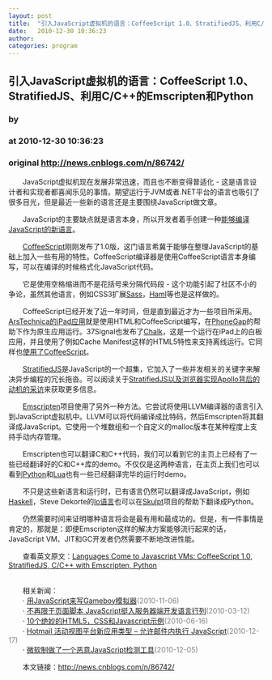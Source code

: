```yaml
---
layout: post
title:  "引入JavaScript虚拟机的语言：CoffeeScript 1.0、StratifiedJS、利用C/C++的Emscripten和Python"
date:   2010-12-30 10:36:23
author: 
categories: program
---
```


## 引入JavaScript虚拟机的语言：CoffeeScript 1.0、StratifiedJS、利用C/C++的Emscripten和Python
### by 
### at 2010-12-30 10:36:23
### original <http://news.cnblogs.com/n/86742/>

<p>　　JavaScript虚拟机现在发展非常迅速，而且也不断变得普适化 - 这是语言设计者和实现者都喜闻乐见的事情。期望运行于JVM或者.NET平台的语言也吸引了很多目光，但是最近一些新的语言还是主要围绕JavaScript做文章。</p>
<p>　　JavaScript的主要缺点就是语言本身，所以开发者着手创建一种<a href="http://www.infoq.com/news/2009/09/javascript-compilation-target">能够编译JavaScript的新语言</a>。</p>
<p>　　<a href="http://www.infoq.com/news/2010/08/coffeescript">CoffeeScript</a>刚刚发布了1.0版，这门语言希冀于能够在整理JavaScript的基础上加入一些有用的特性。CoffeeScript编译器是使用CoffeeScript语言本身编写，可以在编译的时候格式化JavaScript代码。</p>
<p>　　它是使用空格缩进而不是花括号来分隔代码段 - 这个功能引起了社区不小的争论，虽然其他语言，例如CSS3扩展<a href="http://sass-lang.com/">Sass</a>，<a href="http://haml-lang.com/">Haml</a>等也是这样做的。</p>
<p>　　CoffeeScript已经开发了近一年时间，但是直到最近才为一些项目所采用。<a href="http://arstechnica.com/apple/news/2010/11/introducing-the-ars-technica-reader-for-ipad.ars">ArsTechnica的iPad应用</a>就是使用HTML和CoffeeScript编写，在<a href="http://www.infoq.com/news/2010/02/phonegap-status">PhoneGap</a>的帮助下作为原生应用运行。37Signal也发布了<a href="http://chalk.37signals.com/unsupported">Chalk</a>，这是一个运行在iPad上的白板应用，并且使用了例如Cache Manifest这样的HTML5特性来支持离线运行。它同样也<a href="http://samisamhuri.blogspot.com/2010/11/37signals-chalk-dissected.html">使用了CoffeeScript</a>。</p>
<p>　　<a href="http://www.infoq.com/articles/stratifiedjs">StratifiedJS</a>是JavaScript的一个超集，它加入了一些并发相关的关键字来解决异步编程的冗长拖沓。可以阅读关于<a href="http://www.infoq.com/articles/stratifiedjs">StratifiedJS以及浏览器实现Apollo背后的动机的采访</a>来获取更多信息。</p>
<p>　　<a href="http://code.google.com/p/emscripten/">Emscripten</a>项目使用了另外一种方法。它尝试将使用LLVM编译器的语言引入到JavaScript虚拟机中。LLVM可以将代码编译成比特码，然后Emscripten将其翻译成JavaScript。它使用一个堆数组和一个自定义的malloc版本在某种程度上支持手动内存管理。</p>
<p>　　Emscripten也可以翻译C和C++代码，我们可以看到它的主页上已经有了一些已经翻译好的C和C++库的demo。不仅仅是这两种语言，在主页上我们也可以看到<a href="http://syntensity.com/static/python.html">Python</a>和<a href="http://syntensity.com/static/lua.html">Lua</a>也有一些已经翻译完毕的运行时demo。</p>
<p>　　不只是这些新语言和运行时，已有语言仍然可以翻译成JavaScript，例如<a href="http://github.com/johang88/haskellinjavascript">Haskell</a>，Steve Dekorte的<a href="https://github.com/stevedekorte/oia">lo语言</a>也可以在<a href="http://www.skulpt.org/">Skulpt</a>项目的帮助下翻译成Python。</p>
<p>　　仍然需要时间来证明哪种语言将会是最有用和最成功的。但是，有一件事情是肯定的，那就是：即便Emscripten这样的解决方案能够流行起来的话，JavaScript VM、JIT和GC开发者仍然需要不断地改进性能。</p>
<p>　　查看英文原文：<a href="http://www.infoq.com/news/2010/12/languages-on-javascript">Languages Come to  Javascript VMs: CoffeeScript 1.0, StratifiedJS, C/C++ with Emscripten, Python</a></p><p><br>　　相关新闻：<br>　　· <a href="http://news.cnblogs.com/n/80016/">用JavaScript来写Gameboy模拟器</a><span style="color:gray">(2010-11-06)</span><br>　　· <a href="http://news.cnblogs.com/n/58579/">不再限于页面脚本 JavaScript挺入服务器端开发语言行列</a><span style="color:gray">(2010-03-12)</span><br>　　· <a href="http://news.cnblogs.com/n/66370/">10个绝妙的HTML5，CSS和Javascript示例</a><span style="color:gray">(2010-06-16)</span><br>　　· <a href="http://news.cnblogs.com/n/84975/">Hotmail 活动视图平台新应用类型 – 允许邮件内执行 JavaScript</a><span style="color:gray">(2010-12-17)</span><br>　　· <a href="http://news.cnblogs.com/n/83523/">微软制做了一个恶意JavaScript检测工具</a><span style="color:gray">(2010-12-05)</span><br></p><p>　　本文链接：<a href="http://news.cnblogs.com/n/86742/">http://news.cnblogs.com/n/86742/</a></p><img src="http://news.cnblogs.com/news/rssclick.aspx?id=86742" width="1" height="1" alt="">